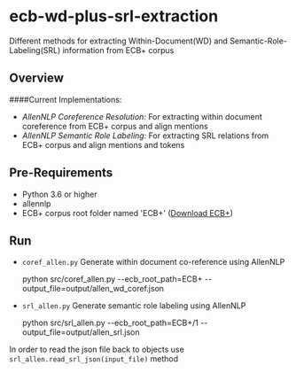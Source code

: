 # ecb-wd-plus-srl-extraction
Different methods for extracting Within-Document(WD) and Semantic-Role-Labeling(SRL) information from ECB+ corpus

Overview
--
####Current Implementations:
- *AllenNLP Coreference Resolution:* For extracting within document coreference from ECB+ corpus and align mentions
- *AllenNLP Semantic Role Labeling:* For extracting SRL relations from ECB+ corpus and align mentions and tokens

Pre-Requirements
--
- Python 3.6 or higher
- allennlp
- ECB+ corpus root folder named 'ECB+' (<a href="http://www.newsreader-project.eu/results/data/the-ecb-corpus/">Download ECB+</a>)


Run
--
- ``coref_allen.py``  Generate within document co-reference using AllenNLP


    python src/coref_allen.py --ecb_root_path=ECB+ --output_file=output/allen_wd_coref.json

- ``srl_allen.py`` Generate semantic role labeling using AllenNLP


    python src/srl_allen.py --ecb_root_path=ECB+/1 --output_file=output/allen_srl.json

In order to read the json file back to objects use ``srl_allen.read_srl_json(input_file)`` method
